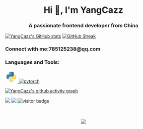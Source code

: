 <h1 align="center">Hi 👋, I'm YangCazz</h1>
<h3 align="center">A passionate frontend developer from China</h3>


[![YangCazz's GitHub stats](https://github-readme-stats.vercel.app/api?username=YangCazz)](https://github.com/anuraghazra/github-readme-stats)
[![GitHub Streak](https://github-readme-streak-stats.herokuapp.com/?user=YangCazz&theme=light)](https://git.io/streak-stats)




<h3 align="left">Connect with me:785125238@qq.com</h3>
<p align="left">
</p>



<h3 align="left">Languages and Tools:</h3>
<p align="left"> <a href="https://www.python.org" target="_blank" rel="noreferrer"> <img src="https://raw.githubusercontent.com/devicons/devicon/master/icons/python/python-original.svg" alt="python" width="40" height="40"/> </a> <a href="https://pytorch.org/" target="_blank" rel="noreferrer"> <img src="https://www.vectorlogo.zone/logos/pytorch/pytorch-icon.svg" alt="pytorch" width="40" height="40"/> </a> </p>


[![YangCazz's github activity graph](https://github-readme-activity-graph.vercel.app/graph?username=YangCazz&theme=react-dark)](https://github.com/ashutosh00710/github-readme-activity-graph)


![](https://img.shields.io/badge/%E7%A0%94%E7%A9%B6%E9%A2%86%E5%9F%9F-GNN-brightgreen)
![](https://img.shields.io/badge/%E5%BC%80%E5%8F%91%E5%B7%A5%E5%85%B7-Pytorch-yellowgreen)
![visitor badge](https://visitor-badge.laobi.icu/badge?page_id=YangCazz.visitor-badge&left_color=red&right_color=green&left_text=HelloVisitors)

<h1 align="center"> <img src="https://readme-typing-svg.herokuapp.com/?lines=这世界那么多人;致敬奋斗路上劈星斩月的你!&center=true&size=27"> </h1>

